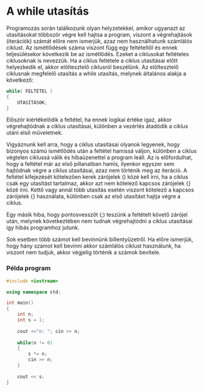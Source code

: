 # A while utasítás

Programozás során találkozunk olyan helyzetekkel, amikor ugyanazt az utasításokat többször végre kell hajtsa a program, viszont a végrehajtások \(iterációk\) számát előre nem ismerjük, azaz nem használhatunk számlálós ciklust. Az  ismétlődések száma viszont függ egy feltételtől és ennek teljesülésekor következik be az ismétlődés. Ezeket a ciklusokat feltételes ciklusoknak is nevezzük. Ha a ciklus feltétele a ciklus utasításai előtt helyezkedik el, akkor elöltesztelő ciklusról beszélünk. Az elöltesztelő ciklusnak megfelelő utasítás a while utasítás, melynek általános alakja a következő:

```cpp
while( FELTÉTEL )
{
    UTASÍTÁSOK;
}
```

Először kiértékelődik a feltétel, ha ennek logikai értéke igaz, akkor végrehajtódnak a ciklus utasításai, különben a vezérlés átadódik a ciklus utáni első műveletnek.

Vigyáznunk kell arra, hogy a ciklus utasításai olyanok legyenek, hogy bizonyos számú ismétlődés után a feltétel hamissá váljon, különben a ciklus végtelen ciklussá válik és hibaüzenettel a program leáll. Az is előfordulhat, hogy a feltétel már az első pillanatban hamis, ilyenkor egyszer sem hajtódnak végre a ciklus utasításai, azaz nem történik meg az iteráció. A feltétel kifejezését kötelezően kerek zárójelek \(\) közé kell írni, ha a ciklus csak egy utasítást tartalmaz, akkor azt nem kötelező kapcsos zárójelek {} közé írni. Kettő vagy annál több utasítás esetén viszont kötelező a kapcsos zárójelek {} használata, különben csak az első utasítást hajtja végre a ciklus.

Egy másik hiba, hogy pontosvesszőt \(;\) teszünk a feltételt követő zárójel után, melynek következtében nem tudnak végrehajtódni a ciklus utasításai így hibás programhoz jutunk.

Sok esetben több számot kell bevinnünk billentyűzetről. Ha előre ismerjük, hogy hány számot kell bevinni akkor számlálós ciklust használunk, ha viszont nem tudjuk, akkor végjelig történik a számok bevitele.

### Példa program

```cpp
#include <iostream>

using namespace std;

int main()
{
    int n;
    int s = 1;
    
    cout <<"n: "; cin >> n;
    
    while(n != 0)
    {
        s *= n;
        cin >> n;
    }
    
    cout << s;
}
```



